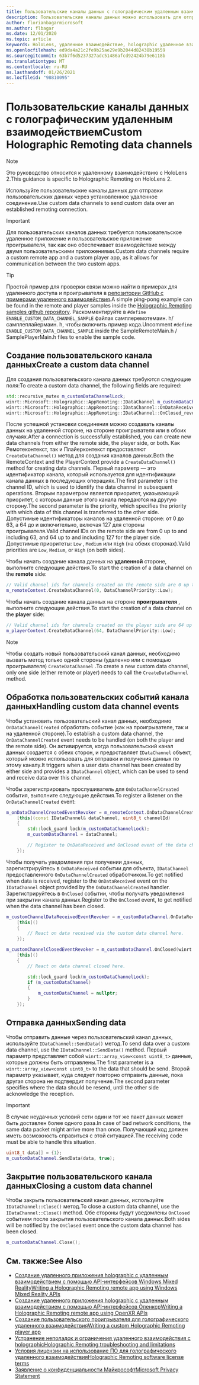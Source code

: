 ```yaml
---
title: Пользовательские каналы данных с голографическим удаленным взаимодействием
description: Пользовательские каналы данных можно использовать для отправки пользовательских данных через уже установленное удаленное подключение Holographic.
author: florianbagarmicrosoft
ms.author: flbagar
ms.date: 12/01/2020
ms.topic: article
keywords: HoloLens, удаленное взаимодействие, holographic удаленное взаимодействие, гарнитура смешанной реальности, гарнитура Windows Mixed, гарнитура виртуальной реальности, каналы данных
ms.openlocfilehash: ed9da4a21c2fe9b25ae29e9b2044d82438b19559
ms.sourcegitcommit: 63b7f6d5237327adc51486afcd92424b79e6118b
ms.translationtype: MT
ms.contentlocale: ru-RU
ms.lasthandoff: 01/26/2021
ms.locfileid: "98810095"
---
```

# <a name="custom-holographic-remoting-data-channels"></a><span data-ttu-id="f0d69-104">Пользовательские каналы данных с голографическим удаленным взаимодействием</span><span class="sxs-lookup"><span data-stu-id="f0d69-104">Custom Holographic Remoting data channels</span></span>

>[!NOTE]
><span data-ttu-id="f0d69-105">Это руководство относится к удаленному взаимодействию с HoloLens 2.</span><span class="sxs-lookup"><span data-stu-id="f0d69-105">This guidance is specific to Holographic Remoting on HoloLens 2.</span></span>

<span data-ttu-id="f0d69-106">Используйте пользовательские каналы данных для отправки пользовательских данных через установленное удаленное соединение.</span><span class="sxs-lookup"><span data-stu-id="f0d69-106">Use custom data channels to send custom data over an established remoting connection.</span></span>

>[!IMPORTANT]
><span data-ttu-id="f0d69-107">Для пользовательских каналов данных требуется пользовательское удаленное приложение и пользовательское приложение проигрывателя, так как оно обеспечивает взаимодействие между двумя пользовательскими приложениями.</span><span class="sxs-lookup"><span data-stu-id="f0d69-107">Custom data channels require a custom remote app and a custom player app, as it allows for communication between the two custom apps.</span></span>

>[!TIP]
><span data-ttu-id="f0d69-108">Простой пример для проверки связи можно найти в примерах для удаленного доступа и проигрывателя в [репозитории GitHub с примерами удаленного взаимодействия](https://github.com/microsoft/MixedReality-HolographicRemoting-Samples).</span><span class="sxs-lookup"><span data-stu-id="f0d69-108">A simple ping-pong example can be found in the remote and player samples inside the [Holographic Remoting samples github repository](https://github.com/microsoft/MixedReality-HolographicRemoting-Samples).</span></span> <span data-ttu-id="f0d69-109">Раскомментируйте в ```#define ENABLE_CUSTOM_DATA_CHANNEL_SAMPLE``` файлах самплеремотемаин. h/самплеплайермаин. h, чтобы включить пример кода.</span><span class="sxs-lookup"><span data-stu-id="f0d69-109">Uncomment ```#define ENABLE_CUSTOM_DATA_CHANNEL_SAMPLE``` inside the SampleRemoteMain.h / SamplePlayerMain.h files to enable the sample code.</span></span>


## <a name="create-a-custom-data-channel"></a><span data-ttu-id="f0d69-110">Создание пользовательского канала данных</span><span class="sxs-lookup"><span data-stu-id="f0d69-110">Create a custom data channel</span></span>


<span data-ttu-id="f0d69-111">Для создания пользовательского канала данных требуются следующие поля:</span><span class="sxs-lookup"><span data-stu-id="f0d69-111">To create a custom data channel, the following fields are required:</span></span>
```cpp
std::recursive_mutex m_customDataChannelLock;
winrt::Microsoft::Holographic::AppRemoting::IDataChannel m_customDataChannel = nullptr;
winrt::Microsoft::Holographic::AppRemoting::IDataChannel::OnDataReceived_revoker m_customChannelDataReceivedEventRevoker;
winrt::Microsoft::Holographic::AppRemoting::IDataChannel::OnClosed_revoker m_customChannelClosedEventRevoker;
```

<span data-ttu-id="f0d69-112">После успешной установки соединения можно создавать каналы данных на удаленной стороне, на стороне проигрывателя или в обоих случаях.</span><span class="sxs-lookup"><span data-stu-id="f0d69-112">After a connection is successfully established, you can create new data channels from either the remote side, the player side, or both.</span></span> <span data-ttu-id="f0d69-113">Как Ремотеконтекст, так и Плайерконтекст предоставляют ```CreateDataChannel()``` метод для создания каналов данных.</span><span class="sxs-lookup"><span data-stu-id="f0d69-113">Both the RemoteContext and the PlayerContext provide a ```CreateDataChannel()``` method for creating data channels.</span></span> <span data-ttu-id="f0d69-114">Первый параметр — это идентификатор канала, который используется для идентификации канала данных в последующих операциях.</span><span class="sxs-lookup"><span data-stu-id="f0d69-114">The first parameter is the channel ID, which is used to identify the data channel in subsequent operations.</span></span> <span data-ttu-id="f0d69-115">Вторым параметром является приоритет, указывающий приоритет, с которым данные этого канала передаются на другую сторону.</span><span class="sxs-lookup"><span data-stu-id="f0d69-115">The second parameter is the priority, which specifies the priority with which data of this channel is transferred to the other side.</span></span> <span data-ttu-id="f0d69-116">Допустимые идентификаторы каналов на удаленной стороне: от 0 до 63, а 64 до и включительно, включая 127 для стороны проигрывателя.</span><span class="sxs-lookup"><span data-stu-id="f0d69-116">Valid channel IDs on the remote side are from 0 up to and including 63, and 64 up to and including 127 for the player side.</span></span> <span data-ttu-id="f0d69-117">Допустимые приоритеты: ```Low``` , ```Medium``` или ```High``` (на обеих сторонах).</span><span class="sxs-lookup"><span data-stu-id="f0d69-117">Valid priorities are ```Low```, ```Medium```, or ```High``` (on both sides).</span></span>

<span data-ttu-id="f0d69-118">Чтобы начать создание канала данных на **удаленной** стороне, выполните следующие действия.</span><span class="sxs-lookup"><span data-stu-id="f0d69-118">To start the creation of a data channel on the **remote** side:</span></span>
```cpp
// Valid channel ids for channels created on the remote side are 0 up to and including 63
m_remoteContext.CreateDataChannel(0, DataChannelPriority::Low);
```

<span data-ttu-id="f0d69-119">Чтобы начать создание канала данных на стороне **проигрывателя** , выполните следующие действия.</span><span class="sxs-lookup"><span data-stu-id="f0d69-119">To start the creation of a data channel on the **player** side:</span></span>
```cpp
// Valid channel ids for channels created on the player side are 64 up to and including 127
m_playerContext.CreateDataChannel(64, DataChannelPriority::Low);
```

>[!NOTE]
><span data-ttu-id="f0d69-120">Чтобы создать новый пользовательский канал данных, необходимо вызвать метод только одной стороны (удаленно или с помощью проигрывателя) ```CreateDataChannel``` .</span><span class="sxs-lookup"><span data-stu-id="f0d69-120">To create a new custom data channel, only one side (either remote or player) needs to call the ```CreateDataChannel``` method.</span></span>

## <a name="handling-custom-data-channel-events"></a><span data-ttu-id="f0d69-121">Обработка пользовательских событий канала данных</span><span class="sxs-lookup"><span data-stu-id="f0d69-121">Handling custom data channel events</span></span>

<span data-ttu-id="f0d69-122">Чтобы установить пользовательский канал данных, необходимо ```OnDataChannelCreated``` обработать событие (как на проигрывателе, так и на удаленной стороне).</span><span class="sxs-lookup"><span data-stu-id="f0d69-122">To establish a custom data channel, the ```OnDataChannelCreated``` event needs to be handled (on both the player and the remote side).</span></span> <span data-ttu-id="f0d69-123">Он активируется, когда пользовательский канал данных создается с обеих сторон, и предоставляет ```IDataChannel``` объект, который можно использовать для отправки и получения данных по этому каналу.</span><span class="sxs-lookup"><span data-stu-id="f0d69-123">It triggers when a user data channel has been created by either side and provides a ```IDataChannel``` object, which can be used to send and receive data over this channel.</span></span>

<span data-ttu-id="f0d69-124">Чтобы зарегистрировать прослушиватель для ```OnDataChannelCreated``` события, выполните следующие действия.</span><span class="sxs-lookup"><span data-stu-id="f0d69-124">To register a listener on the ```OnDataChannelCreated``` event:</span></span>
```cpp
m_onDataChannelCreatedEventRevoker = m_remoteContext.OnDataChannelCreated(winrt::auto_revoke,
    [this](const IDataChannel& dataChannel, uint8_t channelId)
    {
        std::lock_guard lock(m_customDataChannelLock);
        m_customDataChannel = dataChannel;

        // Register to OnDataReceived and OnClosed event of the data channel here, see below...
    });
```

<span data-ttu-id="f0d69-125">Чтобы получать уведомления при получении данных, зарегистрируйтесь в ```OnDataReceived``` событии для объекта, ```IDataChannel``` предоставленного ```OnDataChannelCreated``` обработчиком.</span><span class="sxs-lookup"><span data-stu-id="f0d69-125">To get notified when data is received, register to the ```OnDataReceived``` event on the ```IDataChannel``` object provided by the ```OnDataChannelCreated``` handler.</span></span> <span data-ttu-id="f0d69-126">Зарегистрируйтесь в ```OnClosed``` событии, чтобы получать уведомления при закрытии канала данных.</span><span class="sxs-lookup"><span data-stu-id="f0d69-126">Register to the ```OnClosed``` event, to get notified when the data channel has been closed.</span></span>

```cpp
m_customChannelDataReceivedEventRevoker = m_customDataChannel.OnDataReceived(winrt::auto_revoke, 
    [this]()
    {
        // React on data received via the custom data channel here.
    });

m_customChannelClosedEventRevoker = m_customDataChannel.OnClosed(winrt::auto_revoke,
    [this]()
    {
        // React on data channel closed here.

        std::lock_guard lock(m_customDataChannelLock);
        if (m_customDataChannel)
        {
            m_customDataChannel = nullptr;
        }
    });
```

## <a name="sending-data"></a><span data-ttu-id="f0d69-127">Отправка данных</span><span class="sxs-lookup"><span data-stu-id="f0d69-127">Sending data</span></span>

<span data-ttu-id="f0d69-128">Чтобы отправить данные через пользовательский канал данных, используйте ```IDataChannel::SendData()``` метод.</span><span class="sxs-lookup"><span data-stu-id="f0d69-128">To send data over a custom data channel, use the ```IDataChannel::SendData()``` method.</span></span> <span data-ttu-id="f0d69-129">Первый параметр представляет собой ```winrt::array_view<const uint8_t>``` данные, которые должны быть отправлены.</span><span class="sxs-lookup"><span data-stu-id="f0d69-129">The first parameter is a ```winrt::array_view<const uint8_t>``` to the data that should be send.</span></span> <span data-ttu-id="f0d69-130">Второй параметр указывает, куда следует повторно отправить данные, пока другая сторона не подтвердит получение.</span><span class="sxs-lookup"><span data-stu-id="f0d69-130">The second parameter specifies where the data should be resend, until the other side acknowledge the reception.</span></span> 

>[!IMPORTANT]
><span data-ttu-id="f0d69-131">В случае неудачных условий сети один и тот же пакет данных может быть доставлен более одного раза.</span><span class="sxs-lookup"><span data-stu-id="f0d69-131">In case of bad network conditions, the same data packet might arrive more than once.</span></span> <span data-ttu-id="f0d69-132">Получающий код должен иметь возможность справиться с этой ситуацией.</span><span class="sxs-lookup"><span data-stu-id="f0d69-132">The receiving code must be able to handle this situation.</span></span>

```cpp
uint8_t data[] = {1};
m_customDataChannel.SendData(data, true);
```

## <a name="closing-a-custom-data-channel"></a><span data-ttu-id="f0d69-133">Закрытие пользовательского канала данных</span><span class="sxs-lookup"><span data-stu-id="f0d69-133">Closing a custom data channel</span></span>

<span data-ttu-id="f0d69-134">Чтобы закрыть пользовательский канал данных, используйте ```IDataChannel::Close()``` метод.</span><span class="sxs-lookup"><span data-stu-id="f0d69-134">To close a custom data channel, use the ```IDataChannel::Close()``` method.</span></span> <span data-ttu-id="f0d69-135">Обе стороны будут уведомлены ```OnClosed``` событием после закрытия пользовательского канала данных.</span><span class="sxs-lookup"><span data-stu-id="f0d69-135">Both sides will be notified by the ```OnClosed``` event once the custom data channel has been closed.</span></span>

```cpp
m_customDataChannel.Close();
```

## <a name="see-also"></a><span data-ttu-id="f0d69-136">См. также:</span><span class="sxs-lookup"><span data-stu-id="f0d69-136">See Also</span></span>
* [<span data-ttu-id="f0d69-137">Создание удаленного приложения holographic с удаленным взаимодействием с помощью API-интерфейсов Windows Mixed Reality</span><span class="sxs-lookup"><span data-stu-id="f0d69-137">Writing a Holographic Remoting remote app using Windows Mixed Reality APIs</span></span>](holographic-remoting-create-remote-wmr.md)
* [<span data-ttu-id="f0d69-138">Создание удаленного приложения holographic с удаленным взаимодействием с помощью API-интерфейсов Опенкср</span><span class="sxs-lookup"><span data-stu-id="f0d69-138">Writing a Holographic Remoting remote app using OpenXR APIs</span></span>](holographic-remoting-create-remote-openxr.md)
* [<span data-ttu-id="f0d69-139">Создание пользовательского проигрывателя для голографического удаленного взаимодействия</span><span class="sxs-lookup"><span data-stu-id="f0d69-139">Writing a custom Holographic Remoting player app</span></span>](holographic-remoting-create-player.md)
* [<span data-ttu-id="f0d69-140">Устранение неполадок и ограничения удаленного взаимодействия с holographic</span><span class="sxs-lookup"><span data-stu-id="f0d69-140">Holographic Remoting troubleshooting and limitations</span></span>](holographic-remoting-troubleshooting.md)
* [<span data-ttu-id="f0d69-141">Условия лицензии на использование ПО для голографического удаленного взаимодействия</span><span class="sxs-lookup"><span data-stu-id="f0d69-141">Holographic Remoting software license terms</span></span>](/legal/mixed-reality/microsoft-holographic-remoting-software-license-terms)
* [<span data-ttu-id="f0d69-142">Заявление о конфиденциальности Майкрософт</span><span class="sxs-lookup"><span data-stu-id="f0d69-142">Microsoft Privacy Statement</span></span>](https://go.microsoft.com/fwlink/?LinkId=521839)